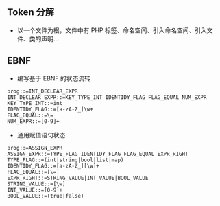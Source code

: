 ## Token 分解
* 以一个文件为根，文件中有 PHP 标签、命名空间、引入命名空间、引入文件、类的声明...

## EBNF
* 编写基于 EBNF 的状态流转

```
prog::=INT_DECLEAR_EXPR
INT_DECLEAR_EXPR::=KEY_TYPE_INT IDENTIDY_FLAG FLAG_EQUAL NUM_EXPR
KEY_TYPE_INT::=int
IDENTIDY_FLAG::=[a-zA-Z_]\w+
FLAG_EQUAL::=\=
NUM_EXPR::=[0-9]+
```

* 通用赋值语句状态

```
prog::=ASSIGN_EXPR
ASSIGN_EXPR::=TYPE_FLAG IDENTIDY_FLAG FLAG_EQUAL EXPR_RIGHT
TYPE_FLAG::=(int|string|bool|list|map)
IDENTIDY_FLAG::=[a-zA-Z_][\w]+
FLAG_EQUAL::=[\=]
EXPR_RIGHT::=STRING_VALUE|INT_VALUE|BOOL_VALUE
STRING_VALUE::=[\w]
INT_VALUE::=[0-9]+
BOOL_VALUE::=(true|false)
```